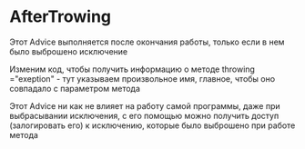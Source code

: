 # AfterTrowing

Этот Advice выполняется после окончания работы, только если в нем было выброшено исключение

Изменим код, чтобы получить информацию о методе
throwing ="exeption" - тут указываем произвольное имя, главное, чтобы оно совпадало с параметром метода

Этот Advice ни как не влияет на работу самой программы, даже при выбрасывании исключения, с его помощью можно получить доступ (залогировать его) к 
исключению, которые было выброшено при работе метода

